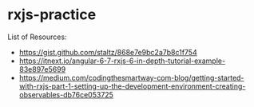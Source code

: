 # rxjs-practice


List of Resources:
- https://gist.github.com/staltz/868e7e9bc2a7b8c1f754
- https://itnext.io/angular-6-7-rxjs-6-in-depth-tutorial-example-83e897e5699
- https://medium.com/codingthesmartway-com-blog/getting-started-with-rxjs-part-1-setting-up-the-development-environment-creating-observables-db76ce053725